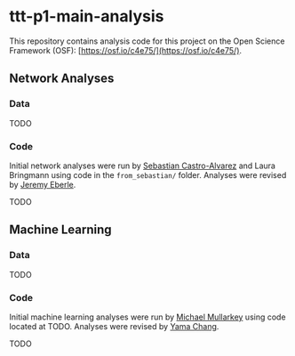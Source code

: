# ttt-p1-main-analysis

This repository contains analysis code for this project on the Open Science Framework (OSF): [https://osf.io/c4e75/](https://osf.io/c4e75/).

## Network Analyses

### Data

TODO

### Code

Initial network analyses were run by [Sebastian Castro-Alvarez](https://github.com/secastroal) and Laura
Bringmann using code in the `from_sebastian/` folder. Analyses were revised by [Jeremy Eberle](https://github.com/jwe4ec).

TODO

## Machine Learning

### Data

TODO

### Code

Initial machine learning analyses were run by [Michael Mullarkey](https://github.com/mcmullarkey) using
code located at TODO. Analyses were revised by [Yama Chang](https://github.com/yamachang).

TODO